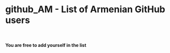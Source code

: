# github_AM  -  List of Armenian GitHub users
<br><br><b>You are free to add yourself in the list</b>
